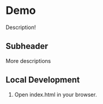 # Demo

Description!

## Subheader

More descriptions

## Local Development

1. Open index.html in your browser.
